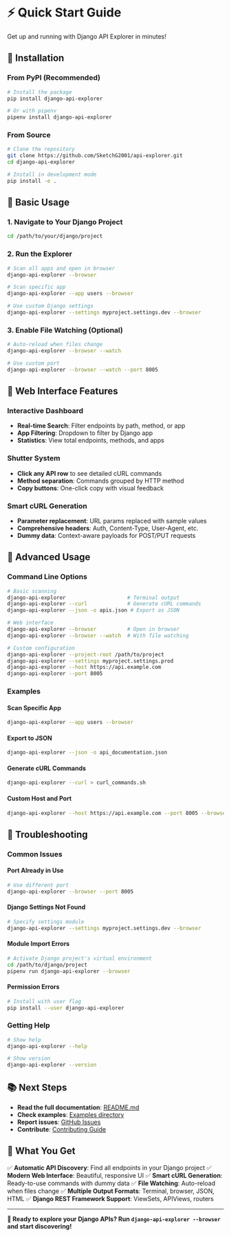 # ⚡ Quick Start Guide

Get up and running with Django API Explorer in minutes!

## 🚀 Installation

### From PyPI (Recommended)

```bash
# Install the package
pip install django-api-explorer

# Or with pipenv
pipenv install django-api-explorer
```

### From Source

```bash
# Clone the repository
git clone https://github.com/SketchG2001/api-explorer.git
cd django-api-explorer

# Install in development mode
pip install -e .
```

## 🎯 Basic Usage

### 1. Navigate to Your Django Project

```bash
cd /path/to/your/django/project
```

### 2. Run the Explorer

```bash
# Scan all apps and open in browser
django-api-explorer --browser

# Scan specific app
django-api-explorer --app users --browser

# Use custom Django settings
django-api-explorer --settings myproject.settings.dev --browser
```

### 3. Enable File Watching (Optional)

```bash
# Auto-reload when files change
django-api-explorer --browser --watch

# Use custom port
django-api-explorer --browser --watch --port 8005
```

## 🎨 Web Interface Features

### Interactive Dashboard
- **Real-time Search**: Filter endpoints by path, method, or app
- **App Filtering**: Dropdown to filter by Django app
- **Statistics**: View total endpoints, methods, and apps

### Shutter System
- **Click any API row** to see detailed cURL commands
- **Method separation**: Commands grouped by HTTP method
- **Copy buttons**: One-click copy with visual feedback

### Smart cURL Generation
- **Parameter replacement**: URL params replaced with sample values
- **Comprehensive headers**: Auth, Content-Type, User-Agent, etc.
- **Dummy data**: Context-aware payloads for POST/PUT requests

## 🔧 Advanced Usage

### Command Line Options

```bash
# Basic scanning
django-api-explorer                    # Terminal output
django-api-explorer --curl             # Generate cURL commands
django-api-explorer --json -o apis.json # Export as JSON

# Web interface
django-api-explorer --browser          # Open in browser
django-api-explorer --browser --watch  # With file watching

# Custom configuration
django-api-explorer --project-root /path/to/project
django-api-explorer --settings myproject.settings.prod
django-api-explorer --host https://api.example.com
django-api-explorer --port 8005
```

### Examples

#### Scan Specific App
```bash
django-api-explorer --app users --browser
```

#### Export to JSON
```bash
django-api-explorer --json -o api_documentation.json
```

#### Generate cURL Commands
```bash
django-api-explorer --curl > curl_commands.sh
```

#### Custom Host and Port
```bash
django-api-explorer --host https://api.example.com --port 8005 --browser
```

## 🐛 Troubleshooting

### Common Issues

#### **Port Already in Use**
```bash
# Use different port
django-api-explorer --browser --port 8005
```

#### **Django Settings Not Found**
```bash
# Specify settings module
django-api-explorer --settings myproject.settings.dev --browser
```

#### **Module Import Errors**
```bash
# Activate Django project's virtual environment
cd /path/to/django/project
pipenv run django-api-explorer --browser
```

#### **Permission Errors**
```bash
# Install with user flag
pip install --user django-api-explorer
```

### Getting Help

```bash
# Show help
django-api-explorer --help

# Show version
django-api-explorer --version
```

## 📚 Next Steps

- **Read the full documentation**: [README.md](README.md)
- **Check examples**: [Examples directory](examples/)
- **Report issues**: [GitHub Issues](https://github.com/SketchG2001/api-explorer/issues)
- **Contribute**: [Contributing Guide](CONTRIBUTING.md)

## 🎉 What You Get

✅ **Automatic API Discovery**: Find all endpoints in your Django project
✅ **Modern Web Interface**: Beautiful, responsive UI
✅ **Smart cURL Generation**: Ready-to-use commands with dummy data
✅ **File Watching**: Auto-reload when files change
✅ **Multiple Output Formats**: Terminal, browser, JSON, HTML
✅ **Django REST Framework Support**: ViewSets, APIViews, routers

---

**🚀 Ready to explore your Django APIs? Run `django-api-explorer --browser` and start discovering!**
